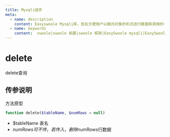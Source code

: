 ```yaml
---
title: Mysqli组件
meta:
  - name: description
    content: Easyswoole Mysqli库，旨在方便用户以面向对象的形式进行数据库调用的一个库。并且为Orm组件等高级用法提供了基础支持
  - name: keywords
    content:  swoole|swoole 拓展|swoole 框架|EasySwoole mysqli|EasySwoole ORM|Swoole mysqli协程客户端|swoole ORM
---
```

# delete

delete查询


## 传参说明

方法原型
```php
function delete($tableName, $numRows = null)
```

- $tableName 表名
- $numRows  可不传，若传入，删除$numRows行数据
